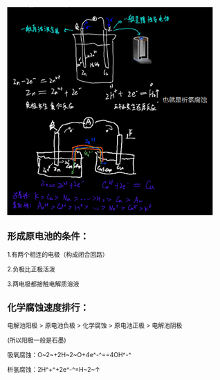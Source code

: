 <div align=left> <img src="./1651741425543.png" alt="1651741425543" style="zoom:80%;" /> </div>



## **形成原电池的条件：**

1.有两个相连的电极（构成闭合回路）

2.负极比正极活泼

3.两电极都接触电解质溶液

 

## **化学腐蚀速度排行：**

电解池阳极 > 原电池负极 > 化学腐蚀 > 原电池正极 > 电解池阴极

(所以阳极一般是石墨)

吸氧腐蚀：O~2~+2H~2~O+4e^-^==4OH^-^

析氢腐蚀：2H^+^+2e^-^=H~2~↑

